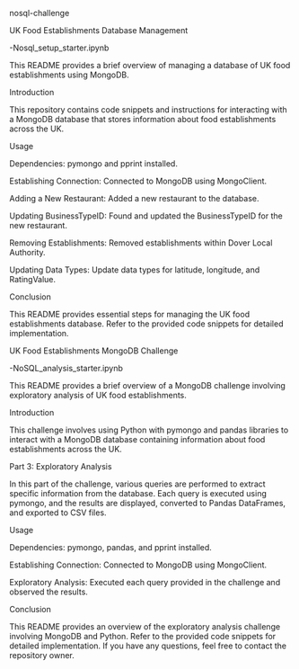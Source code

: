 nosql-challenge

UK Food Establishments Database Management

-Nosql_setup_starter.ipynb

This README provides a brief overview of managing a database of UK food establishments using MongoDB.

Introduction

This repository contains code snippets and instructions for interacting with a MongoDB database that stores information about food establishments across the UK.

Usage

Dependencies: pymongo and pprint installed.

Establishing Connection: Connected to MongoDB using MongoClient.

Adding a New Restaurant: Added a new restaurant to the database.

Updating BusinessTypeID: Found and updated the BusinessTypeID for the new restaurant.

Removing Establishments: Removed establishments within Dover Local Authority.

Updating Data Types: Update data types for latitude, longitude, and RatingValue.

Conclusion

This README provides essential steps for managing the UK food establishments database. Refer to the provided code snippets for detailed implementation.

UK Food Establishments MongoDB Challenge

-NoSQL_analysis_starter.ipynb

This README provides a brief overview of a MongoDB challenge involving exploratory analysis of UK food establishments.

Introduction

This challenge involves using Python with pymongo and pandas libraries to interact with a MongoDB database containing information about food establishments across the UK.

Part 3: Exploratory Analysis

In this part of the challenge, various queries are performed to extract specific information from the database. Each query is executed using pymongo, and the results are displayed, converted to Pandas DataFrames, and exported to CSV files.

Usage

Dependencies: pymongo, pandas, and pprint installed.

Establishing Connection: Connected to MongoDB using MongoClient.

Exploratory Analysis: Executed each query provided in the challenge and observed the results.

Conclusion

This README provides an overview of the exploratory analysis challenge involving MongoDB and Python. Refer to the provided code snippets for detailed implementation. If you have any questions, feel free to contact the repository owner.
